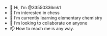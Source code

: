 - 👋 Hi, I’m @33550336mk1
- 👀 I’m interested in chess
- 🌱 I’m currently learning elementary chemistry
- 💞️ I’m looking to collaborate on anyone
- 📫 How to reach me is any way.

<!---
33550336mk1/33550336mk1 is a ✨ special ✨ repository because its `README.md` (this file) appears on your GitHub profile.
You can click the Preview link to take a look at your changes.
--->
